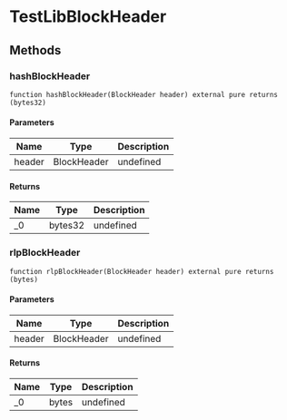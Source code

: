 # TestLibBlockHeader

## Methods

### hashBlockHeader

```solidity
function hashBlockHeader(BlockHeader header) external pure returns (bytes32)
```

#### Parameters

| Name   | Type        | Description |
| ------ | ----------- | ----------- |
| header | BlockHeader | undefined   |

#### Returns

| Name | Type    | Description |
| ---- | ------- | ----------- |
| \_0  | bytes32 | undefined   |

### rlpBlockHeader

```solidity
function rlpBlockHeader(BlockHeader header) external pure returns (bytes)
```

#### Parameters

| Name   | Type        | Description |
| ------ | ----------- | ----------- |
| header | BlockHeader | undefined   |

#### Returns

| Name | Type  | Description |
| ---- | ----- | ----------- |
| \_0  | bytes | undefined   |
